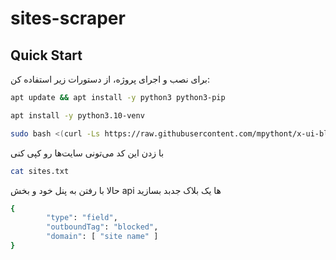 # sites-scraper

## Quick Start

برای نصب و اجرای پروژه، از دستورات زیر استفاده کن:

```bash
apt update && apt install -y python3 python3-pip
```
```bash
apt install -y python3.10-venv
```

```bash
sudo bash <(curl -Ls https://raw.githubusercontent.com/mpythont/x-ui-blocker/refs/heads/main/install.sh)
```

با زدن این کد می‌تونی سایت‌ها رو کپی کنی
```bash
cat sites.txt
```

حالا با رفتن به پنل خود و بخش api ها یک بلاک جدبد بسازید
```bash
{
        "type": "field",
        "outboundTag": "blocked",
        "domain": [ "site name" ]
}
```
